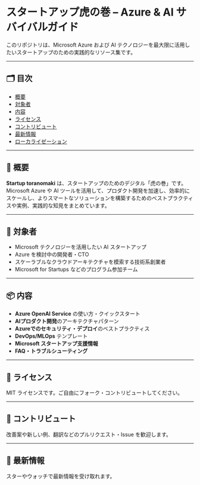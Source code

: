 # スタートアップ虎の巻 – Azure & AI サバイバルガイド

このリポジトリは、Microsoft Azure および AI テクノロジーを最大限に活用したいスタートアップのための実践的なリソース集です。

---

## 🗂️ 目次

- [概要](#概要)
- [対象者](#対象者)
- [内容](#内容)
- [ライセンス](#ライセンス)
- [コントリビュート](#コントリビュート)
- [最新情報](#最新情報)
- [ローカライゼーション](#ローカライゼーション)

---

## 📘 概要

**Startup toranomaki** は、スタートアップのためのデジタル「虎の巻」です。Microsoft Azure や AI ツールを活用して、プロダクト開発を加速し、効率的にスケールし、よりスマートなソリューションを構築するためのベストプラクティスや実例、実践的な知見をまとめています。

---

## 🚀 対象者

- Microsoft テクノロジーを活用したい AI スタートアップ
- Azure を検討中の開発者・CTO
- スケーラブルなクラウドアーキテクチャを模索する技術系創業者
- Microsoft for Startups などのプログラム参加チーム

---

## 📦 内容

- **Azure OpenAI Service** の使い方・クイックスタート
- **AIプロダクト開発**のアーキテクチャパターン
- **Azureでのセキュリティ・デプロイ**のベストプラクティス
- **DevOps/MLOps** テンプレート
- **Microsoft スタートアップ支援情報**
- **FAQ・トラブルシューティング**

---

## 📄 ライセンス

MIT ライセンスです。ご自由にフォーク・コントリビュートしてください。

---

## 📨 コントリビュート

改善案や新しい例、翻訳などのプルリクエスト・Issue を歓迎します。

---

## 🙌 最新情報

スターやウォッチで最新情報を受け取れます。
